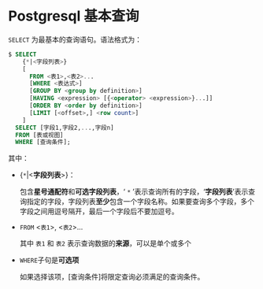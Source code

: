 # Postgresql 基本查询

`SELECT` 为最基本的查询语句。语法格式为：

``` sql
$ SELECT
    {*|<字段列表>}
    [
      FROM <表1>,<表2>...
      [WHERE <表达式>]
      [GROUP BY <group by definition>]
      [HAVING <expression> [{<operator> <expression>}...]]
      [ORDER BY <order by definition>]
      [LIMIT [<offset>,] <row count>]
    ]
  SELECT [字段1,字段2,...,字段n]
  FROM [表或视图]
  WHERE [查询条件];
```

其中：

* {`*`|<**字段列表**>}：

  包含**星号通配符**和**可选字段列表**，‘ `*` ’表示查询所有的字段，‘**字段列表**’表示查询指定的字段，字段列表**至少**包含一个字段名称。如果要查询多个字段，多个字段之间用逗号隔开，最后一个字段后不要加逗号。

* `FROM` <`表1`>, <`表2`>...

  其中 `表1` 和 `表2` 表示查询数据的**来源**，可以是单个或多个

* `WHERE`子句是**可选项**

  如果选择该项，[查询条件]将限定查询必须满足的查询条件。
